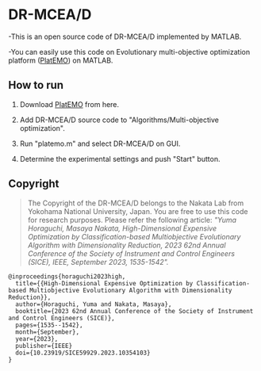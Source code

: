 # DR-MCEA/D

-This is an open source code of DR-MCEA/D implemented by MATLAB.

-You can easily use this code on Evolutionary multi-objective optimization platform ([PlatEMO](https://github.com/BIMK/PlatEMO)) on MATLAB.

## How to run

  1. Download [PlatEMO](https://github.com/BIMK/PlatEMO/releases) from here.

  2. Add DR-MCEA/D source code to "Algorithms/Multi-objective optimization".

  3. Run "platemo.m" and select DR-MCEA/D on GUI.

  4. Determine the experimental settings and push "Start" button.

## Copyright
> The Copyright of the DR-MCEA/D belongs to the Nakata Lab from Yokohama National University, Japan. You are free to use this code for research purposes. Please refer the following article: _"Yuma Horaguchi, Masaya Nakata, High-Dimensional Expensive Optimization by Classification-based Multiobjective Evolutionary Algorithm with Dimensionality Reduction, 2023 62nd Annual Conference of the Society of Instrument and Control Engineers (SICE), IEEE, September 2023, 1535-1542"._

```
@inproceedings{horaguchi2023high,
  title={{High-Dimensional Expensive Optimization by Classification-based Multiobjective Evolutionary Algorithm with Dimensionality Reduction}},
  author={Horaguchi, Yuma and Nakata, Masaya},
  booktitle={2023 62nd Annual Conference of the Society of Instrument and Control Engineers (SICE)},
  pages={1535--1542},
  month={September},
  year={2023},
  publisher={IEEE}
  doi={10.23919/SICE59929.2023.10354103}
}
```
